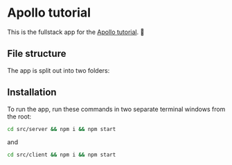 # Apollo tutorial

This is the fullstack app for the [Apollo tutorial](http://apollographql.com/docs/tutorial/introduction.html). 🚀

## File structure

The app is split out into two folders:

## Installation

To run the app, run these commands in two separate terminal windows from the root:

```bash
cd src/server && npm i && npm start
```

and

```bash
cd src/client && npm i && npm start
```
